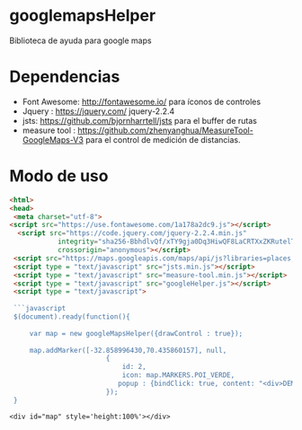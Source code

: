 # googlemapsHelper
Biblioteca de ayuda para google maps



# Dependencias

* Font Awesome: http://fontawesome.io/ para íconos de controles
* Jquery : https://jquery.com/  jquery-2.2.4
* jsts: https://github.com/bjornharrtell/jsts para el buffer de rutas
* measure tool : https://github.com/zhenyanghua/MeasureTool-GoogleMaps-V3 para el control de medición de distancias.

# Modo de uso

```html
<html>
<head>
 <meta charset="utf-8">
<script src="https://use.fontawesome.com/1a178a2dc9.js"></script>
  <script src="https://code.jquery.com/jquery-2.2.4.min.js"
            integrity="sha256-BbhdlvQf/xTY9gja0Dq3HiwQF8LaCRTXxZKRutelT44="
            crossorigin="anonymous"></script>
 <script src="https://maps.googleapis.com/maps/api/js?libraries=places,drawing&key=[TU_KEY]"></script>
 <script type = "text/javascript" src="jsts.min.js"></script>
 <script type = "text/javascript" src="measure-tool.min.js"></script>
 <script type = "text/javascript" src="googleHelper.js"></script>
 <script type = "text/javascript">
 
 ```javascript   
 $(document).ready(function(){
    
     var map = new googleMapsHelper({drawControl : true}); 
 
     map.addMarker([-32.858996430,70.435860157], null,
                        {
                            id: 2,
                            icon: map.MARKERS.POI_VERDE,
                           popup : {bindClick: true, content: "<div>DEMO POPUP</div>"}
                        });
 }
 ```
 </script>
 
 <body>
 
   
 	<div id="map" style='height:100%'></div>
   <div id="panel" style='height:100%'></div> 
 </body>

</html>
```

# Contribuir
* Cualquiera es bienvenido
* El estandar de código se definirá

# DOCUMENTACIÓN EN CURSO:
